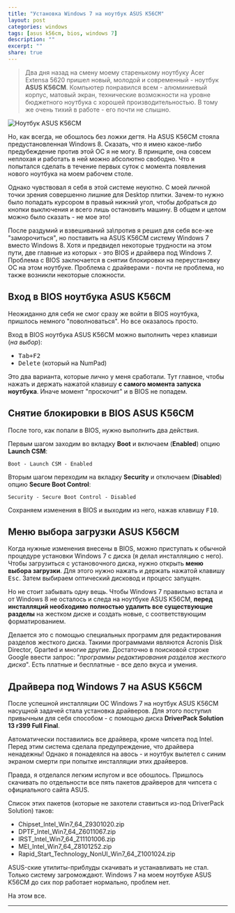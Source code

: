 ```yaml
---
title: "Установка Windows 7 на ноутбук ASUS K56CM"
layout: post
categories: windows
tags: [asus k56cm, bios, windows 7]
description: ""
excerpt: ""
share: true
---
```


> Два дня назад на смену моему старенькому ноутбуку Acer Extensa 5620 пришел новый, молодой и современный - ноутбук **ASUS K56CM**. Компьютер понравился всем - алюминиевый корпус, матовый экран, технические возможности на уровне бюджетного ноутбука с хорошей производительностью. В тому же очень тихий в работе - его почти не слышно.

![Ноутбук ASUS K56CM]({{site.url}}/images/uploads/2014/02/asus-k56cm.jpg)

Но, как всегда, не обошлось без ложки дегтя. На ASUS K56CM стояла предустановленная Windows 8. Сказать, что я имею какое-либо предубеждение против этой ОС я не могу. В принципе, она совсем неплохая и работать в ней можно абсолютно свободно. Что я попытался сделать в течение первых суток с момента появления нового ноутбука на моем рабочем столе.

Однако чувствовал я себя в этой системе неуютно. С моей личной точки зрения совершенно лишние для Desktop плитки. Зачем-то нужно было попадать курсором в правый нижний угол, чтобы добраться до кнопки выключения и всего лишь остановить машину. В общем и целом можно было сказать - не мое это!

После раздумий и взвешиваний за\против я решил для себя все-же "заморочиться", но поставить на ASUS K56CM систему Windows 7 вместо Windows 8. Хотя и предвидел некоторые трудности на этом пути, две главные из которых - это BIOS и драйвера под Windows 7. Проблема с BIOS заключается в снятии блокировки на переустановку ОС на этом ноутбуке. Проблема с драйверами - почти не проблема, но также возникли некоторые сложности.

## Вход в BIOS ноутбука ASUS K56CM

Неожиданно для себя не смог сразу же войти в BIOS ноутбука, пришлось немного "поволноваться". Но все оказалось просто.

Вход в BIOS ноутбука ASUS K56CM можно выполнить через клавиши (*на выбор*):

  * <kbd>Tab+F2</kbd>
  * <kbd>Delete</kbd> (который на NumPad)

Это два варианта, которые лично у меня сработали. Тут главное, чтобы нажать и держать нажатой клавишу **с самого момента запуска ноутбука**. Иначе момент "проскочит" и в BIOS не попадем.

## Снятие блокировки в BIOS ASUS K56CM

После того, как попали в BIOS, нужно выполнить два действия.

Первым шагом заходим во вкладку **Boot** и включаем (**Enabled**) опцию **Launch CSM**:

``` raw
Boot - Launch CSM - Enabled
```

Вторым шагом переходим на вкладку **Security** и отключаем (**Disabled**) опцию **Secure Boot Control**:

``` raw
Security - Secure Boot Control - Disabled
```

Сохраняем изменения в BIOS и выходим из него, нажав клавишу <kbd>F10</kbd>.

## Меню выбора загрузки ASUS K56CM

Когда нужные изменения внесены в BIOS, можно приступать к обычной процедуре установки Windows 7 с диска (я делал инсталляцию с него). Чтобы загрузиться с установочного диска, нужно открыть **меню выбора загрузки**. Для этого нужно нажать и держать нажатой клавишу <kbd>Esc</kbd>. Затем выбираем оптический дисковод и процесс запущен.

Но не стоит забывать одну вещь. Чтобы Windows 7 правильно встала и от Windows 8 не осталось и следа на ноутбуке ASUS K56CM, **перед инсталляций необходимо полностью удалить все существующие разделы** на жестком диске и создать новые, с соответствующим форматированием.

Делается это с помощью специальных программ для редактирования разделов жесткого диска. Такими программами являются Acronis Disk Director, Gparted и многие другие. Достаточно в поисковой строке Google ввести запрос: "*программы редактирования разделов жесткого диска*". Есть платные и бесплатные - все дело вкуса и умения.

## Драйвера под Windows 7 на ASUS K56CM

После успешной инсталляции ОС Windows 7 на ноутбук ASUS K56CM насущной задачей стала установка драйверов. Для этого поступил привычным для себя способом - с помощью диска **DriverPack Solution 13 r399 Full Final**.

Автоматически поставились все драйвера, кроме чипсета под Intel. Перед этим система сделала предупреждение, что драйвера ненадежны! Однако я понадеялся на авось - и ноутбук вылетел с синим экраном смерти при попытке инсталляции этих драйверов.

Правда, я отделался легким испугом и все обошлось. Пришлось скачивать по отдельности все пять пакетов драйверов для чипсета с официального сайта ASUS.

Список этих пакетов (которые не захотели ставиться из-под DriverPack Solution) таков:

  * Chipset_Intel_Win7_64_Z9301020.zip
  * DPTF_Intel_Win7_64_Z6011067.zip
  * IRST_Intel_Win7_64_Z11101006.zip
  * MEI_Intel_Win7_64_Z8101252.zip
  * Rapid_Start_Technology_NonUI_Win7_64_Z1001024.zip

ASUS-ские утилиты-приблуды скачивать и устанавливать не стал. Только систему загромождают. Windows 7 на моем ноутбуке ASUS K56CM до сих пор работает нормально, проблем нет.

На этом все.

---
